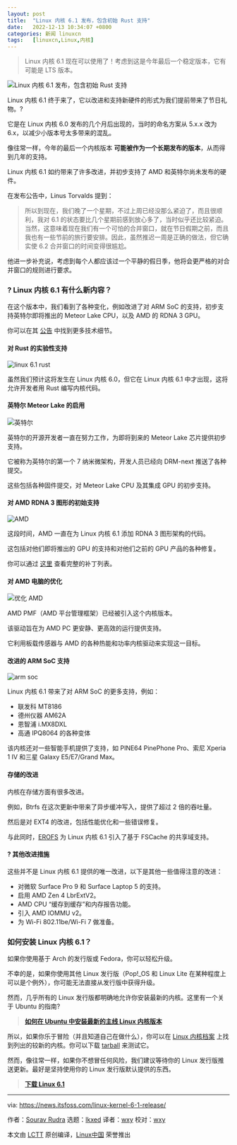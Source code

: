 ```yaml
---
layout: post
title:	"Linux 内核 6.1 发布，包含初始 Rust 支持"
date:	2022-12-13 10:34:07 +0800 
categories:	新闻 linuxcn 
tags:	[linuxcn,Linux,内核]
---
```




> 
> Linux 内核 6.1 现在可以使用了！考虑到这是今年最后一个稳定版本，它有可能是 LTS 版本。
> 
> 
> 


![Linux 内核 6.1 发布，包含初始 Rust 支持](/Asserts/Images/album/202212/13/103407hxwiaa15epps5s9x.png)


Linux 内核 6.1 终于来了，它以改进和支持新硬件的形式为我们提前带来了节日礼物。?


它是在 Linux 内核 6.0 发布的几个月后出现的，当时的命名方案从 5.x.x 改为 6.x，以减少小版本号太多带来的混乱。


像往常一样，今年的最后一个内核版本 **可能被作为一个长期发布的版本**，从而得到几年的支持。


Linux 内核 6.1 如约带来了许多改进，并初步支持了 AMD 和英特尔尚未发布的硬件。


在发布公告中，Linus Torvalds 提到：



> 
> 所以到现在，我们晚了一个星期，不过上周已经没那么紧迫了，而且很顺利，我对 6.1 的状态要比几个星期前感到放心多了，当时似乎还比较紧迫。当然，这意味着现在我们有一个可怕的合并窗口，就在节日假期之前，而且我也有一些节前的旅行要安排。因此，虽然推迟一周是正确的做法，但它确实使 6.2 合并窗口的时间变得很尴尬。
> 
> 
> 


他进一步补充说，考虑到每个人都应该过一个平静的假日季，他将会更严格的对合并窗口的规则进行要求。


### ? Linux 内核 6.1 有什么新内容？


在这个版本中，我们看到了各种变化，例如改进了对 ARM SoC 的支持，初步支持英特尔即将推出的 Meteor Lake CPU，以及 AMD 的 RDNA 3 GPU。


你可以在其 [公告](https://lore.kernel.org/lkml/CAHk-=wj_HcgFZNyZHTLJ7qC2613zphKDtLh6ndciwopZRfH0aQ@mail.gmail.com/T/#u) 中找到更多技术细节。


#### 对 Rust 的实验性支持


![linux 6.1 rust](/Asserts/Images/album/202212/13/103408ntgzt7yttboegn17.png)


虽然我们预计这将发生在 Linux 内核 6.0，但它在 Linux 内核 6.1 中才出现，这将允许开发者用 Rust 编写内核代码。


#### 英特尔 Meteor Lake 的启用


![英特尔](/Asserts/Images/album/202212/13/103408isfvzzgmng4smz42.png)


英特尔的开源开发者一直在努力工作，为即将到来的 Meteor Lake 芯片提供初步支持。


它被称为英特尔的第一个 7 纳米微架构，开发人员已经向 DRM-next 推送了各种提交。


这些包括各种固件提交，对 Meteor Lake CPU 及其集成 GPU 的初步支持。


#### 对 AMD RDNA 3 图形的初始支持


![AMD](/Asserts/Images/album/202212/13/103408ec3p3ua6gc96gee5.png)


这段时间，AMD 一直在为 Linux 内核 6.1 添加 RDNA 3 图形架构的代码。


这包括对他们即将推出的 GPU 的支持和对他们之前的 GPU 产品的各种修复。


你可以通过 [这里](https://lists.freedesktop.org/archives/dri-devel/2022-September/373430.html) 查看完整的补丁列表。


#### 对 AMD 电脑的优化


![优化 AMD](/Asserts/Images/album/202212/13/103409tpd9cua8a88zww27.png)


AMD PMF（AMD 平台管理框架）已经被引入这个内核版本。


该驱动旨在为 AMD PC 更安静、更高效的运行提供支持。


它利用板载传感器与 AMD 的各种热能和功率内核驱动来实现这一目标。


#### 改进的 ARM SoC 支持


![arm soc](/Asserts/Images/album/202212/13/103409yyuuy6jde88awj5m.png)


Linux 内核 6.1 带来了对 ARM SoC 的更多支持，例如：


* 联发科 MT8186
* 德州仪器 AM62A
* 恩智浦 i.MX8DXL
* 高通 IPQ8064 的各种变体


该内核还对一些智能手机提供了支持，如 PINE64 PinePhone Pro、索尼 Xperia 1 IV 和三星 Galaxy E5/E7/Grand Max。


#### 存储的改进


内核在存储方面有很多改进。


例如，Btrfs 在这次更新中带来了异步缓冲写入，提供了超过 2 倍的吞吐量。


然后是对 EXT4 的改进，包括性能优化和一些错误修复。


与此同时，[EROFS](https://en.wikipedia.org/wiki/EROFS) 为 Linux 内核 6.1 引入了基于 FSCache 的共享域支持。


#### ?️ 其他改进措施


这些并不是 Linux 内核 6.1 提供的唯一改进，以下是其他一些值得注意的改进：


* 对微软 Surface Pro 9 和 Surface Laptop 5 的支持。
* 启用 AMD Zen 4 LbrExtV2。
* AMD CPU “缓存到缓存”和内存报告功能。
* 引入 AMD IOMMU v2。
* 为 Wi-Fi 802.11be/Wi-Fi 7 做准备。


### 如何安装 Linux 内核 6.1？


如果你使用基于 Arch 的发行版或 Fedora，你可以轻松升级。


不幸的是，如果你使用其他 Linux 发行版（Pop!\_OS 和 Linux Lite 在某种程度上可以是个例外），你可能无法直接从发行版中获得升级。


然而，几乎所有的 Linux 发行版都明确地允许你安装最新的内核。这里有一个关于 Ubuntu 的指南?



> 
> **[如何在 Ubuntu 中安装最新的主线 Linux 内核版本](https://itsfoss.com/upgrade-linux-kernel-ubuntu/)**
> 
> 
> 


所以，如果你乐于冒险（并且知道自己在做什么），你可以在 [Linux 内核档案](https://www.kernel.org/) 上找到列出的较新的内核。你可以下载 [tarball](https://git.kernel.org/torvalds/t/linux-6.1.tar.gz) 来测试它。


然而，像往常一样，如果你不想冒任何风险，我们建议等待你的 Linux 发行版推送更新。最好是坚持使用你的 Linux 发行版默认提供的东西。



> 
> **[下载 Linux 6.1](https://www.kernel.org)**
> 
> 
> 




---


via: <https://news.itsfoss.com/linux-kernel-6-1-release/>


作者：[Sourav Rudra](https://news.itsfoss.com/author/sourav/) 选题：[lkxed](https://github.com/lkxed) 译者：[wxy](https://github.com/wxy) 校对：[wxy](https://github.com/wxy)


本文由 [LCTT](https://github.com/LCTT/TranslateProject) 原创编译，[Linux中国](https://linux.cn/) 荣誉推出
